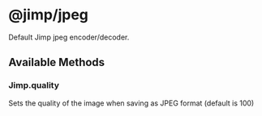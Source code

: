 # @jimp/jpeg

Default Jimp jpeg encoder/decoder.

## Available Methods

### Jimp.quality

Sets the quality of the image when saving as JPEG format (default is 100)
